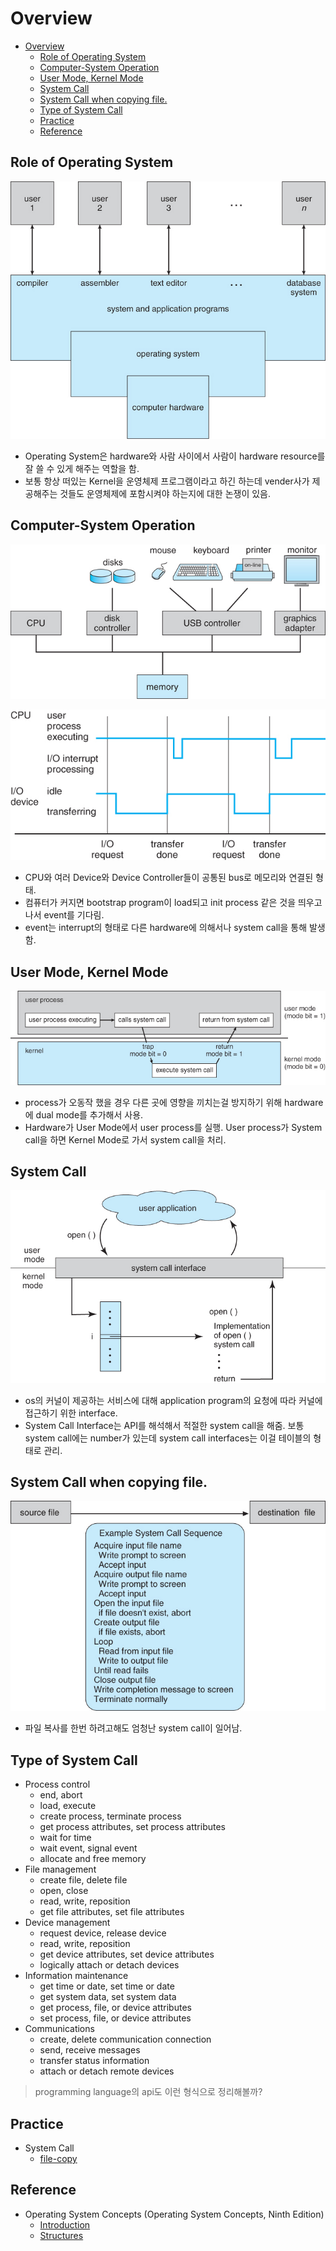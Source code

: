 # Overview

- [Overview](#overview)
  - [Role of Operating System](#role-of-operating-system)
  - [Computer-System Operation](#computer-system-operation)
  - [User Mode, Kernel Mode](#user-mode-kernel-mode)
  - [System Call](#system-call)
  - [System Call when copying file.](#system-call-when-copying-file)
  - [Type of System Call](#type-of-system-call)
  - [Practice](#practice)
  - [Reference](#reference)

## Role of Operating System

![abstract-view](./img/overview-abstract-view.jpeg)

- Operating System은 hardware와 사람 사이에서 사람이 hardware resource를 잘 쓸 수 있게 해주는 역할을 함.
- 보통 항상 떠있는 Kernel을 운영체제 프로그램이라고 하긴 하는데 vender사가 제공해주는 것들도 운영체제에 포함시켜야 하는지에 대한 논쟁이 있음.

## Computer-System Operation

![overview-system-bus](./img/overview-system-bus.jpeg)

![overview-interrupt](./img/overview-interrupt.jpeg)

- CPU와 여러 Device와 Device Controller들이 공통된 bus로 메모리와 연결된 형태.
- 컴퓨터가 커지면 bootstrap program이 load되고 init process 같은 것을 띄우고 나서 event를 기다림.
- event는 interrupt의 형태로 다른 hardware에 의해서나 system call을 통해 발생함.

## User Mode, Kernel Mode

![overview-dual-mode](./img/overview-dual-mode.jpeg)

- process가 오동작 했을 경우 다른 곳에 영향을 끼치는걸 방지하기 위해 hardware에 dual mode를 추가해서 사용.
- Hardware가 User Mode에서 user process를 실행. User process가 System call을 하면 Kernel Mode로 가서 system call을 처리.

## System Call

![overview-system-call-interface](./img/overview-system-call-interface.jpeg)

- os의 커널이 제공하는 서비스에 대해 application program의 요청에 따라 커널에 접근하기 위한 interface. 
- System Call Interface는 API를 해석해서 적절한 system call을 해줌. 보통 system call에는 number가 있는데 system call interfaces는 이걸 테이블의 형태로 관리.

## System Call when copying file.

![overview-system-call-file-copy](./img/overview-system-call-file-copy.jpeg)

- 파일 복사를 한번 하려고해도 엄청난 system call이 일어남.

## Type of System Call

- Process control
  - end, abort
  - load, execute
  - create process, terminate process
  - get process attributes, set process attributes
  - wait for time
  - wait event, signal event
  - allocate and free memory
- File management
  - create file, delete file
  - open, close
  - read, write, reposition
  - get file attributes, set file attributes
- Device management
  - request device, release device
  - read, write, reposition
  - get device attributes, set device attributes
  - logically attach or detach devices
- Information maintenance
  - get time or date, set time or date
  - get system data, set system data
  - get process, file, or device attributes
  - set process, file, or device attributes
- Communications
  - create, delete communication connection
  - send, receive messages
  - transfer status information
  - attach or detach remote devices

> programming language의 api도 이런 형식으로 정리해볼까?

## Practice

- System Call
  - [file-copy](./practice/file-copy.c)

## Reference

- Operating System Concepts (Operating System Concepts, Ninth Edition)
  - [Introduction](https://www.cs.uic.edu/~jbell/CourseNotes/OperatingSystems/1_Introduction.html)
  - [Structures](https://www.cs.uic.edu/~jbell/CourseNotes/OperatingSystems/2_Structures.html)